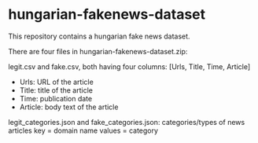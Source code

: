 # hungarian-fakenews-dataset
This repository contains a hungarian fake news dataset.

There are four files in hungarian-fakenews-dataset.zip:

legit.csv and fake.csv, both having four columns: [Urls, Title, Time, Article]
- Urls: URL of the article
- Title: title of the article
- Time: publication date
- Article: body text of the article

legit_categories.json and fake_categories.json: categories/types of news articles
key = domain name 
values = category
